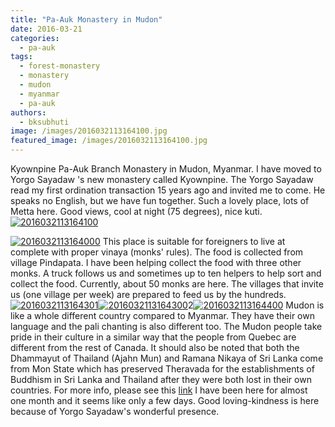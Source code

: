 ```yaml
---
title: "Pa-Auk Monastery in Mudon"
date: 2016-03-21
categories: 
  - pa-auk
tags: 
  - forest-monastery
  - monastery
  - mudon
  - myanmar
  - pa-auk
authors: 
  - bksubhuti
image: /images/2016032113164100.jpg
featured_image: /images/2016032113164100.jpg
---
```


Kyownpine Pa-Auk Branch Monastery in Mudon, Myanmar. I have moved to Yorgo Sayadaw 's new monastery called Kyownpine. The Yorgo Sayadaw read my first ordination transaction 15 years ago and invited me to come. He speaks no English, but we have fun together. Such a lovely place, lots of Metta here. Good views, cool at night (75 degrees), nice kuti. [![2016032113164100](/images/2016032113164100.jpg)](/images/2016/03/2016032113164100.jpg)

[![2016032113164000](/images/2016032113164000.jpg)](/images/2016/03/2016032113164000.jpg) This place is suitable for foreigners to live at complete with proper vinaya (monks' rules). The food is collected from village Pindapata. I have been helping collect the food with three other monks. A truck follows us and sometimes up to ten helpers to help sort and collect the food. Currently, about 50 monks are here. The villages that invite us (one village per week) are prepared to feed us by the hundreds. [![2016032113164301](/images/2016032113164301.jpg)](/images/2016/03/2016032113164301.jpg)[![2016032113164300](/images/2016032113164300.jpg)](/images/2016/03/2016032113164300.jpg)2[![2016032113164400](/images/2016032113164400.jpg)](/images/2016/03/2016032113164400.jpg) Mudon is like a whole different country compared to Myanmar. They have their own language and the pali chanting is also different too. The Mudon people take pride in their culture in a similar way that the people from Quebec are different from the rest of Canada. It should also be noted that both the Dhammayut of Thailand (Ajahn Mun) and Ramana Nikaya of Sri Lanka come from Mon State which has preserved Theravada for the establishments of Buddhism in Sri Lanka and Thailand after they were both lost in their own countries. For more info, please see this [link](http://www.accesstoinsight.org/lib/authors/bischoff/wheel399.html) I have been here for almost one month and it seems like only a few days. Good loving-kindness is here because of Yorgo Sayadaw's wonderful presence.
